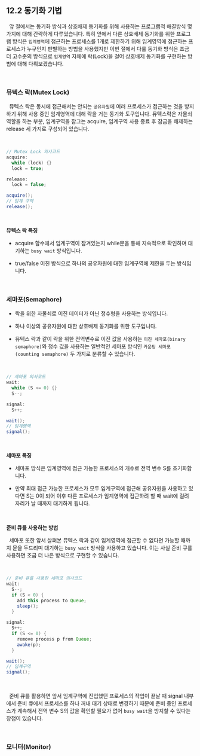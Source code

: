 ## 12.2 동기화 기법

&nbsp;&nbsp;앞 절에서는 동기화 방식과 상호배제 동기화를 위해 사용하는 프로그램적 해결방식 몇 가지에 대해 간략하게 다루었습니다. 특히 앞에서 다룬 상호배제 동기화를 위한 프로그램 방식은 `임계영역`에 접근하는 프로세스를 1개로 제한하기 위해 임계영역에 접근하는 프로세스가 누구인지 판별하는 방법을 사용했지만 이번 절에서 다룰 동기화 방식은 조금 더 고수준의 방식으로 `임계영역` 자체에 락(Lock)을 걸어 상호배제 동기화를 구현하는 방법에 대해 다뤄보겠습니다.

<br>

### 뮤텍스 락(Mutex Lock)

&nbsp;&nbsp;뮤텍스 락은 동시에 접근해서는 안되는 `공유자원`에 여러 프로세스가 접근하는 것을 방지하기 위해 사용 중인 임계영역에 대해 락을 거는 동기화 도구입니다. 뮤텍스락은 자물쇠 역할을 하는 부분, 임계구역을 잠그는 acquire, 임계구역 사용 종료 후 잠금을 해제하는 release 세 가지로 구성되어 있습니다.

<br>

```java
// Mutex Lock 의사코드
acquire:
  while (lock) {}
  lock = true;

release:
  lock = false;

acquire();
// 임계 구역
release();
```

<br>

**뮤텍스 락 특징**

- acquire 함수에서 임계구역이 잠겨있는지 while문을 통해 지속적으로 확인하며 대기하는 `busy wait` 방식입니다.

- true/false 이진 방식으로 하나의 공유자원에 대한 임계구역에 제한을 두는 방식입니다.

<br>

### 세마포(Semaphore)

- 락을 위한 자물쇠로 이진 데이터가 아닌 정수형을 사용하는 방식입니다.

- 하나 이상의 공유자원에 대한 상호배제 동기화를 위한 도구입니다.

- 뮤텍스 락과 같이 락을 위한 전역변수로 이진 값을 사용하는 `이진 세마포(binary semaphore)`와 정수 값을 사용하는 일반적인 세마포 방식인 `카운팅 세마포(counting semaphore)` 두 가지로 분류할 수 있습니다.

<br>

```java
// 세마포 의사코드
wait:
  while (S <= 0) {}
  S--;

signal:
  S++;

wait();
// 임계영역
signal();
```

<br>

**세마포 특징**

- 세마포 방식은 임계영역에 접근 가능한 프로세스의 개수로 전역 변수 S를 초기화합니다.

- 만약 최대 접근 가능한 프로세스가 모두 임계구역에 접근해 공유자원을 사용하고 있다면 S는 0이 되어 이후 다른 프로세스가 임계영역에 접근하려 할 때 wait에 걸려 자리가 날 때까지 대기하게 됩니다.

<br>

**준비 큐를 사용하는 방법**

&nbsp;&nbsp;세마포 또한 앞서 살펴본 뮤텍스 락과 같이 임계영역에 접근할 수 없다면 가능할 때까지 문을 두드리며 대기하는 `busy wait` 방식을 사용하고 있습니다. 이는 사실 준비 큐를 사용하면 조금 더 나은 방식으로 구현할 수 있습니다.

<br>

```java
// 준비 큐를 사용한 세마포 의사코드
wait:
  S--;
  if (S < 0) {
    add this process to Queue;
    sleep();
  }

signal:
  S++;
  if (S <= 0) {
    remove process p from Queue;
    awake(p);
  }

wait();
// 임계구역
signal();
```

<br>

&nbsp;&nbsp;준비 큐를 활용하면 앞서 임계구역에 진입했던 프로세스의 작업이 끝날 때 signal 내부에서 준비 큐에서 프로세스를 하나 꺼내 대기 상태로 변경하기 때문에 준비 중인 프로세스가 계속해서 전역 변수 S의 값을 확인할 필요가 없어 `busy wait`을 방지할 수 있다는 장점이 있습니다.

<br>

### 모니터(Monitor)
